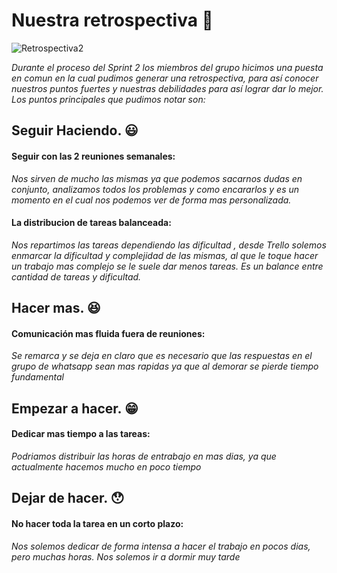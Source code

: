 # Nuestra retrospectiva  :eyes:

![Retrospectiva2](/diseño/retrospectiva2.jpg)

*Durante el proceso del Sprint 2 los miembros del grupo hicimos una puesta en comun en la cual pudimos generar una retrospectiva, para así conocer nuestros puntos fuertes y nuestras debilidades para así lograr dar lo mejor.*
*Los puntos principales que pudimos notar son:*


##  Seguir Haciendo. :smiley:

#### Seguir con las 2 reuniones semanales:
*Nos sirven de mucho las mismas ya que podemos sacarnos dudas en conjunto, analizamos todos los problemas y como encararlos y es un momento en el cual nos podemos ver de forma mas personalizada.*

#### La distribucion de tareas balanceada:
*Nos repartimos las tareas dependiendo las dificultad , desde Trello solemos enmarcar la dificultad y complejidad de las mismas, al que le toque hacer un trabajo mas complejo se le suele dar menos tareas. Es un balance entre cantidad de tareas y dificultad.*

## Hacer mas. :satisfied:

#### Comunicación mas fluida fuera de reuniones:
*Se remarca y se deja en claro que es necesario que las respuestas en el grupo de whatsapp sean mas rapidas ya que al demorar se pierde tiempo fundamental*

## Empezar a hacer. :grin:

#### Dedicar mas tiempo a las tareas:
*Podriamos distribuir las horas de entrabajo en mas dias, ya que actualmente hacemos mucho en poco tiempo*

## Dejar de hacer. :hushed:

#### No hacer toda la tarea en un corto plazo:
*Nos solemos dedicar de forma intensa a hacer el trabajo en pocos dias, pero muchas horas. Nos solemos ir a dormir muy tarde*


